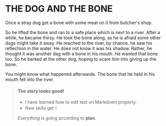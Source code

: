 # THE DOG AND THE BONE

Once a stray dog got a bone with some meat on it from butcher's shop. 

So he lifted the bone and ran to a safe place which is next to a river. After a while, he became thirsy. He took the bone along, as he is afraid some other dogs might take it away. He reached to the river, by chance, he saw his reflechion in the water. He does not know it was his shadow. Rather, he thought it was another dag with a bone in his mouth. He wanted that bone too. So he barked at the other dog, hoping to scare him into giving up the bone. 

You might know what happened afterwards. The bone that he held in his mouth fell into the river.

> #### The story looks good!
>
> - I have learned how to edit text on Markdown properly.
> - New skills get！
>
>  *Everything* is going according to **plan**.